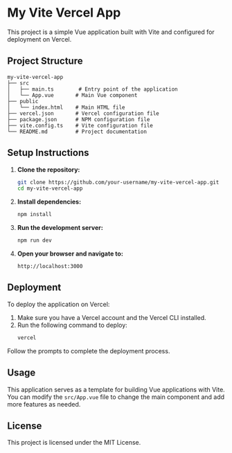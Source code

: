 # My Vite Vercel App

This project is a simple Vue application built with Vite and configured for deployment on Vercel.

## Project Structure

```
my-vite-vercel-app
├── src
│   ├── main.ts        # Entry point of the application
│   └── App.vue       # Main Vue component
├── public
│   └── index.html    # Main HTML file
├── vercel.json       # Vercel configuration file
├── package.json      # NPM configuration file
├── vite.config.ts    # Vite configuration file
└── README.md         # Project documentation
```

## Setup Instructions

1. **Clone the repository:**
   ```bash
   git clone https://github.com/your-username/my-vite-vercel-app.git
   cd my-vite-vercel-app
   ```

2. **Install dependencies:**
   ```bash
   npm install
   ```

3. **Run the development server:**
   ```bash
   npm run dev
   ```

4. **Open your browser and navigate to:**
   ```
   http://localhost:3000
   ```

## Deployment

To deploy the application on Vercel:

1. Make sure you have a Vercel account and the Vercel CLI installed.
2. Run the following command to deploy:
   ```bash
   vercel
   ```

Follow the prompts to complete the deployment process.

## Usage

This application serves as a template for building Vue applications with Vite. You can modify the `src/App.vue` file to change the main component and add more features as needed.

## License

This project is licensed under the MIT License.